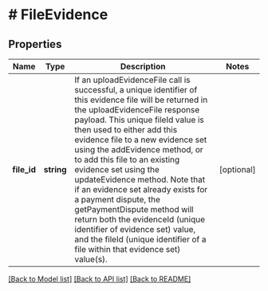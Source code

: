 # # FileEvidence

## Properties

Name | Type | Description | Notes
------------ | ------------- | ------------- | -------------
**file_id** | **string** | If an uploadEvidenceFile call is successful, a unique identifier of this evidence file will be returned in the uploadEvidenceFile response payload. This unique fileId value is then used to either add this evidence file to a new evidence set using the addEvidence method, or to add this file to an existing evidence set using the updateEvidence method. Note that if an evidence set already exists for a payment dispute, the getPaymentDispute method will return both the evidenceId (unique identifier of evidence set) value, and the fileId (unique identifier of a file within that evidence set) value(s). | [optional]

[[Back to Model list]](../../README.md#models) [[Back to API list]](../../README.md#endpoints) [[Back to README]](../../README.md)
